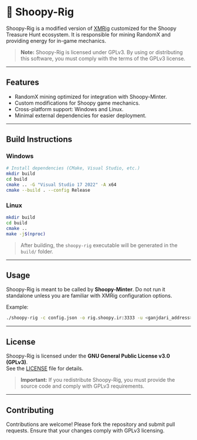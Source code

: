 # 🦉 Shoopy-Rig

Shoopy-Rig is a modified version of [XMRig](https://github.com/xmrig/xmrig) customized for the Shoopy Treasure Hunt ecosystem. It is responsible for mining RandomX and providing energy for in-game mechanics.  

> **Note:** Shoopy-Rig is licensed under GPLv3. By using or distributing this software, you must comply with the terms of the GPLv3 license.

---

## Features

- RandomX mining optimized for integration with Shoopy-Minter.
- Custom modifications for Shoopy game mechanics.
- Cross-platform support: Windows and Linux.
- Minimal external dependencies for easier deployment.

---

## Build Instructions

### Windows

```bash
# Install dependencies (CMake, Visual Studio, etc.)
mkdir build
cd build
cmake .. -G "Visual Studio 17 2022" -A x64
cmake --build . --config Release
```

### Linux

```bash
mkdir build
cd build
cmake ..
make -j$(nproc)
```

> After building, the `shoopy-rig` executable will be generated in the `build/` folder.

---

## Usage

Shoopy-Rig is meant to be called by **Shoopy-Minter**. Do not run it standalone unless you are familiar with XMRig configuration options.  

Example:

```bash
./shoopy-rig -c config.json -o rig.shoopy.ir:3333 -u <ganjdari_address>
```

---

## License

Shoopy-Rig is licensed under the **GNU General Public License v3.0 (GPLv3)**.  
See the [LICENSE](LICENSE) file for details.  

> **Important:** If you redistribute Shoopy-Rig, you must provide the source code and comply with GPLv3 requirements.

---

## Contributing

Contributions are welcome! Please fork the repository and submit pull requests. Ensure that your changes comply with GPLv3 licensing.
